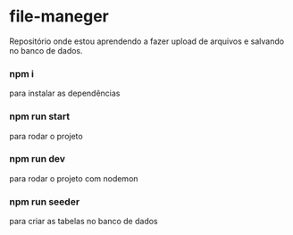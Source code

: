 # file-maneger
Repositório onde estou aprendendo a fazer upload de arquivos e salvando no banco de dados.

### npm i
para instalar as dependências

### npm run start 
para rodar o projeto

### npm run dev
para rodar o projeto com nodemon

### npm run seeder
para criar as tabelas no banco de dados